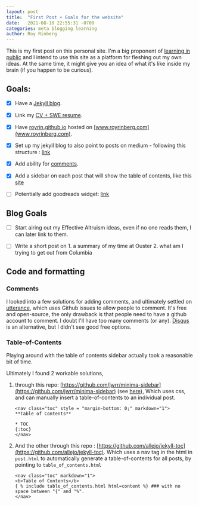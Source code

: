```yaml
---
layout: post
title:  "First Post + Goals for the website"
date:   2021-08-10 22:55:31 -0700
categories: meta blogging learning
author: Roy Rinberg
---
```


This is my first post on this personal site. I'm a big proponent of [learning in public] and I intend to use this site as a platform for fleshing out my own ideas. At the same time, it might give you an idea of what it's like inside my brain (if you happen to be curious).


##  Goals:
- [x] Have a [Jekyll blog](https://docs.github.com/en/pages/setting-up-a-github-pages-site-with-jekyll).
- [x] Link my [CV + SWE resume](https://royrinberg.com/professional/#interviewing-and-recruiting).
- [x] Have [royrin.github.io](royrin.github.io) hosted on [www.royrinberg.com](www.royrinberg.com).
- [x] Set up my jekyll blog to also point to posts on medium - following this structure : [link](https://jonbake.com/blog/2019/08/02/creating-a-hybrid-jekyll-medium-blog.html)
- [x] Add ability for [comments](https://utteranc.es/).
- [x] Add a sidebar on each post that will show the table of contents, like this [site](https://os.phil-opp.com/freestanding-rust-binary/)
- [ ] Potentially add goodreads widget: [link](https://www.goodreads.com/user/edit?tab=widgets)

 
[learning in public]:  https://www.swyx.io/learn-in-public/ 

## Blog Goals
- [ ] Start airing out my Effective Altruism ideas, even if no one reads them, I can later link to them.
- [ ] Write a short post on 1. a summary of my time at Ouster 2. what am I trying to get out from Columbia


## Code and formatting

### Comments
I looked into a few solutions for adding comments, and ultimately settled on [utterance](https://utteranc.es/), which uses Github issues to allow people to comment. It's free and open-source, the only drawback is that people need to have a github account to comment. I doubt I'll have too many comments (or any). [Disqus](https://disqus.com/) is an alternative, but I didn't see good free options. 

### Table-of-Contents
Playing around with the table of contents sidebar actually took a reasonable bit of time. 

Ultimately I found 2 workable solutions, 
1.  through this repo: [https://github.com/jwrr/minima-sidebar](https://github.com/jwrr/minima-sidebar) (see [here](https://jwrr.github.io/minima-sidebar/#why)), Which uses css, and can manually insert a table-of-contents to an individual post.
    ```
    <nav class="toc" style = "margin-bottom: 0;" markdown="1">
    **Table of Contents**

    * TOC
    {:toc}
    </nav>
    ```

2. And the other through this repo : [https://github.com/allejo/jekyll-toc](https://github.com/allejo/jekyll-toc). Which uses a nav tag in the html in `post.html` to automatically generate a table-of-contents for all posts, by pointing to `table_of_contents.html` 
    ```
    <nav class="toc" markdown="1">
    <b>Table of Contents</b>
    { % include table_of_contents.html html=content %} ### with no space between "{" and "%".
    </nav>
    ```